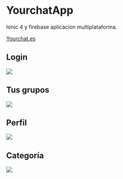 # YourchatApp

Ionic 4 y firebase aplicacion multiplataforma.

<a href="http://yourchat.es">Yourchat.es</a>


## Login 


<img  src="https://github.com/davidbarrero38/yourchat/blob/master/src/assets/login.png?raw=true">


<br>

## Tus grupos 


<img  src="https://github.com/davidbarrero38/yourchat/blob/master/src/assets/tusgrupos.png?raw=true">

<br>

## Perfil

<img  src="https://github.com/davidbarrero38/yourchat/blob/master/src/assets/Perfil.png?raw=true">


<br>

## Categoría

<img  src="https://github.com/davidbarrero38/yourchat/blob/master/src/assets/categoria.png?raw=true">
